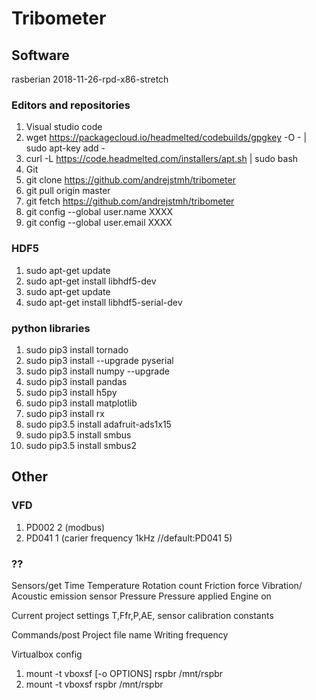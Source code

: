 # Tribometer

## Software
rasberian 2018-11-26-rpd-x86-stretch
### Editors and repositories
1. Visual studio code
  1. wget https://packagecloud.io/headmelted/codebuilds/gpgkey -O - | sudo apt-key add -
  1. curl -L https://code.headmelted.com/installers/apt.sh | sudo bash
1. Git
  1. git clone https://github.com/andrejstmh/tribometer
  1. git pull origin master
  1. git fetch https://github.com/andrejstmh/tribometer
  1. git config --global user.name XXXX
  1. git config --global user.email XXXX

### HDF5
1. sudo apt-get update
1. sudo apt-get install libhdf5-dev
1. sudo apt-get update
1. sudo apt-get install libhdf5-serial-dev

### python libraries
1. sudo pip3 install tornado
1. sudo pip3 install --upgrade pyserial
1. sudo pip3 install numpy --upgrade
1. sudo pip3 install pandas
1. sudo pip3 install h5py
1. sudo pip3 install matplotlib
1. sudo pip3 install rx
1. sudo pip3.5 install adafruit-ads1x15 
1. sudo pip3.5 install smbus 
1. sudo pip3.5 install smbus2

## Other
### VFD
1. PD002 2 (modbus)
2. PD041 1 (carier frequency 1kHz //default:PD041 5)
### ??
Sensors/get
Time
Temperature
Rotation count
Friction force
Vibration/ Acoustic emission sensor
Pressure
Pressure applied
Engine on

Current project settings
  T,Ffr,P,AE, sensor calibration constants


Commands/post
Project file name
Writing frequency

Virtualbox config
1. mount -t vboxsf [-o OPTIONS] rspbr /mnt/rspbr
1. mount -t vboxsf rspbr /mnt/rspbr

